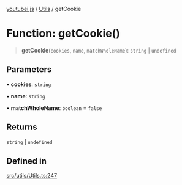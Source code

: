 [youtubei.js](../../../README.md) / [Utils](../README.md) / getCookie

# Function: getCookie()

> **getCookie**(`cookies`, `name`, `matchWholeName`): `string` \| `undefined`

## Parameters

• **cookies**: `string`

• **name**: `string`

• **matchWholeName**: `boolean` = `false`

## Returns

`string` \| `undefined`

## Defined in

[src/utils/Utils.ts:247](https://github.com/LuanRT/YouTube.js/blob/305a398158a6cac82e6ef288fed4bf1661c89d52/src/utils/Utils.ts#L247)
